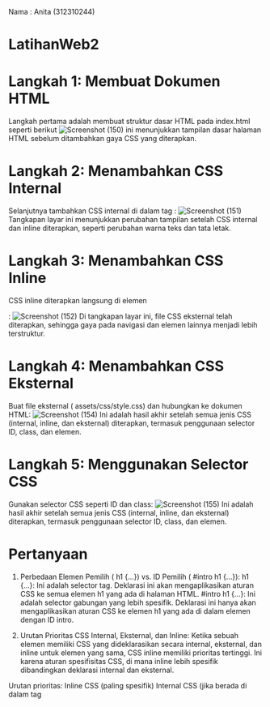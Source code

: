 Nama  : Anita (312310244)

# LatihanWeb2
# Langkah 1: Membuat Dokumen HTML
Langkah pertama adalah membuat struktur dasar HTML pada index.html seperti berikut
![Screenshot (150)](https://github.com/user-attachments/assets/333d325c-0e79-41f4-9d98-d0ea4d196275)
ini menunjukkan tampilan dasar halaman HTML sebelum ditambahkan gaya CSS yang diterapkan.
# Langkah 2: Menambahkan CSS Internal
Selanjutnya tambahkan CSS internal di dalam tag <head>:
![Screenshot (151)](https://github.com/user-attachments/assets/f1d35df8-5d27-411f-b52b-698a43e06d03)
Tangkapan layar ini menunjukkan perubahan tampilan setelah CSS internal dan inline diterapkan, seperti perubahan warna teks dan tata letak.
# Langkah 3: Menambahkan CSS Inline
CSS inline diterapkan langsung di elemen <p>:
![Screenshot (152)](https://github.com/user-attachments/assets/fe34e2e7-11f6-4ea2-b8ba-8522cef9d969)
Di tangkapan layar ini, file CSS eksternal telah diterapkan, sehingga gaya pada navigasi dan elemen lainnya menjadi lebih terstruktur.
# Langkah 4: Menambahkan CSS Eksternal
Buat file eksternal ( assets/css/style.css) dan hubungkan ke dokumen HTML:
![Screenshot (154)](https://github.com/user-attachments/assets/89463305-452e-43f4-b831-c658ff0adc0d)
Ini adalah hasil akhir setelah semua jenis CSS (internal, inline, dan eksternal) diterapkan, termasuk penggunaan selector ID, class, dan elemen.
# Langkah 5: Menggunakan Selector CSS
Gunakan selector CSS seperti ID dan class:
![Screenshot (155)](https://github.com/user-attachments/assets/983e125f-26d2-4cc4-a3c2-652384099f66)
Ini adalah hasil akhir setelah semua jenis CSS (internal, inline, dan eksternal) diterapkan, termasuk penggunaan selector ID, class, dan elemen.
# Pertanyaan
1. Perbedaan Elemen Pemilih ( h1 {...}) vs. ID Pemilih ( #intro h1 {...}):
h1 {...}: Ini adalah selector tag. Deklarasi ini akan mengaplikasikan aturan CSS ke semua elemen h1 yang ada di halaman HTML.
#intro h1 {...}: Ini adalah selector gabungan yang lebih spesifik. Deklarasi ini hanya akan mengaplikasikan aturan CSS ke elemen h1 yang ada di dalam elemen dengan ID intro.

2. Urutan Prioritas CSS Internal, Eksternal, dan Inline:
Ketika sebuah elemen memiliki CSS yang dideklarasikan secara internal, eksternal, dan inline untuk elemen yang sama, CSS inline memiliki prioritas tertinggi. Ini karena aturan spesifisitas CSS, di mana inline lebih spesifik dibandingkan deklarasi internal dan eksternal.

Urutan prioritas:
Inline CSS (paling spesifik)
Internal CSS (jika berada di dalam tag <style> di halaman yang sama)
Eksternal CSS (dideklarasikan di file CSS terpisah)

3.ID Pemilih Prioritas dan Kelas:
Jika elemen HTML memiliki ID dan class sekaligus, dan masing-masing selector terdapat deklarasi CSS, maka prioritasnya bergantung pada spesifisitas. Selector ID lebih spesifik dibandingkan class, sehingga deklarasi CSS pada ID akan mengesampingkan deklarasi pada class.
